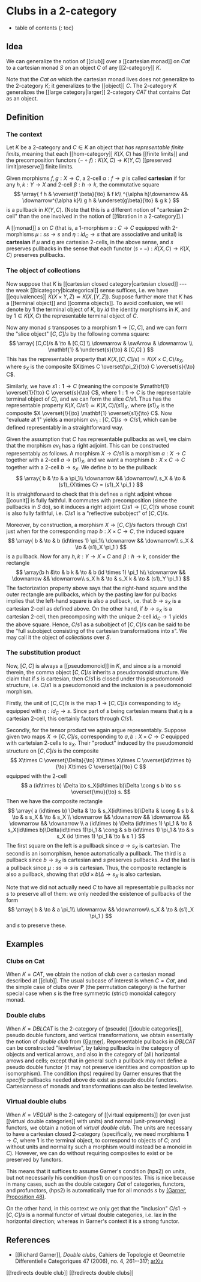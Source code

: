 # Clubs in a 2-category

* table of contents
{: toc}

## Idea

We can generalize the notion of [[club]] over a [[cartesian monad]] on $Cat$ to a cartesian monad $S$ on an object $C$ of any [[2-category]] $K$.

Note that the $Cat$ *on* which the cartesian monad lives does not generalize to the 2-category $K$; it generalizes to the [[object]] $C$.  The 2-category $K$ generalizes the [[large category|larger]] 2-category $CAT$ that contains $Cat$ as an object.

## Definition

### The context

Let $K$ be a 2-category and $C\in K$ an object that *has representable finite limits*, meaning that each [[hom-category]] $K(X,C)$ has [[finite limits]] and the precomposition functors $(-\circ f) : K(X,C) \to K(Y,C)$ [[preserved limit|preserve]] finite limits.

Given morphisms $f,g:X\to C$, a 2-cell $\alpha:f\to g$ is called **cartesian** if for any $h,k:Y\to X$ and 2-cell $\beta:h\to k$, the commutative square
$$ \array{ f h & \overset{f \beta}{\to} & f k\\
  ^{\alpha h}\downarrow && \downarrow^{\alpha k}\\
  g h & \underset{g\beta}{\to} & g k } $$
is a pullback in $K(Y,C)$.  (Note that this is a different notion of "cartesian 2-cell" than the one involved in the notion of [[fibration in a 2-category]].)

A [[monad]] $s$ on $C$ (that is, a 1-morphism $s:C\to C$ equipped with 2-morphisms $\mu : s s\to s$ and $\eta : id_C \to s$ that are associative and unital) is **cartesian** if $\mu$ and $\eta$ are cartesian 2-cells, in the above sense, and $s$ preserves pullbacks in the sense that each functor $(s\circ -):K(X,C) \to K(X,C)$ preserves pullbacks.

### The object of collections

Now suppose that $K$ is [[cartesian closed category|cartesian closed]] --- the weak [[bicategory|bicategorical]] sense suffices, i.e. we have [[equivalences]] $K(X\times Y,Z) \simeq K(X,[Y,Z])$.  Suppose further more that $K$ has a [[terminal object]] and [[comma objects]].  To avoid confusion, we will denote by $\mathbf{1}$ the terminal object of $K$, by $id$  the identity morphisms in $K$, and by $1\in K(X,C)$ the representable terminal object of $C$.

Now any monad $s$ transposes to a morphism $\mathbf{1}\to [C,C]$, and we can form the "slice object" $[C,C]/s$ by the following comma square:
$$ \array{ [C,C]/s & \to & [C,C] \\
  \downarrow & \swArrow & \downarrow \\
  \mathbf{1} & \underset{s}{\to} & [C,C] } $$
This has the representable property that $K(X,[C,C]/s) \simeq K(X\times C,C)/s_X$, where $s_X$ is the composite $X\times C \overset{\pi_2}{\to} C \overset{s}{\to} C$.

Similarly, we have $s 1 : \mathbf{1} \to C$ (meaning the composite $\mathbf{1} \overset{1}{\to} C \overset{s}{\to} C$, where $1:\mathbf{1}\to C$ is the representable terminal object of $C$), and we can form the slice $C/s1$.  Thus has the representable property $K(X,C/s1) \simeq K(X,C)/(s1)_X$, where $(s1)_X$ is the composite $X \overset{!}{\to} \mathbf{1} \overset{s1}{\to} C$.  Now "evaluate at 1" yields a morphism $ev_1:[C,C]/s \to C/s1$, which can be defined representably in a straightforward way.

Given the assumption that $C$ has representable pullbacks as well, we claim that the morphism $ev_1$ has a right adjoint.  This can be constructed representably as follows.  A morphism $X\to C/s1$ is a morphism $a:X\to C$ together with a 2-cell $a \to (s1)_X$, and we want a morphism $b:X\times C\to C$ together with a 2-cell $b \to s_X$.  We define $b$ to be the pullback
$$ \array{ b & \to & a \pi_1\\
  \downarrow && \downarrow\\
  s_X & \to & (s1)_{X\times C} = (s1)_X \pi_1 } $$
It is straightforward to check that this defines a right adjoint whose [[counit]] is fully faithful.  It commutes with precomposition (since the pullbacks in $S$ do), so it induces a right adjoint $C/s1 \to [C,C]/s$ whose counit is also fully faithful, i.e. $C/s1$ is a "reflective subobject" of $[C,C]/s$.

Moreover, by construction, a morphism $X\to [C,C]/s$ factors through $C/s1$ just when for the corresponding map $b:X\times C\to C$, the induced square
$$ \array{ b & \to & b (id\times 1) \pi_1\\
  \downarrow && \downarrow\\
  s_X & \to & (s1)_X \pi_1 } $$
is a pullback.  Now for any $h,k:Y\to X\times C$ and $\beta:h\to k$, consider the rectangle
$$ \array{b h &\to & b k & \to & b (id \times 1) \pi_1 h\\
  \downarrow && \downarrow && \downarrow\\
  s_X h & \to & s_X k & \to & (s1)_Y \pi_1 } $$
The factorization property above says that the right-hand square and the outer rectangle are pullbacks, which by the pasting law for pullbacks implies that the left-hand square is also a pullback, i.e. that $b\to s_X$ is a cartesian 2-cell as defined above.  On the other hand, if $b\to s_X$ is a cartesian 2-cell, then precomposing with the unique 2-cell $id_C \to 1$ yields the above square.  Hence, $C/s1$ as a subobject of $[C,C]/s$ can be said to be the "full subobject consisting of the cartesian transformations into $s$".  We may call it the object of *collections* over $S$.

### The substitution product

Now, $[C,C]$ is always a [[pseudomonoid]] in $K$, and since $s$ is a monoid therein, the comma object $[C,C]/s$ inherits a pseudomonoid structure.  We claim that if $s$ is cartesian, then $C/s1$ is closed under this pseudomonoid structure, i.e. $C/s1$ is a pseudomonoid and the inclusion is a pseudomonoid morphism.

Firstly, the unit of $[C,C]/s$ is the map $\mathbf{1} \to [C,C]/s$ corresponding to $id_C$ equipped with $\eta:id_C \to s$.  Since part of $s$ being cartesian means that $\eta$ is a cartesian 2-cell, this certainly factors through $C/s1$.

Secondly, for the tensor product we again argue representably.  Suppose given two maps $X\to [C,C]/s$, corresponding to $a,b:X\times C\to C$ equipped with cartetsian 2-cells to $s_X$.  Their "product" induced by the pseudomonoid structure on $[C,C]/s$ is the composite
$$ X\times C \overset{\Delta}{\to} X\times X\times C \overset{id\times b}{\to} X\times C \overset{a}{\to} C $$
equipped with the 2-cell
$$ a (id\times b) \Delta \to s_X(id\times b)\Delta \cong s b \to s s \overset{\mu}{\to} s. $$
Then we have the composite rectangle
$$ \array{
  a (id\times b) \Delta & \to &
  s_X(id\times b)\Delta & \cong &
  s b & \to &
  s s_X & \to &
  s_X \\
  \downarrow && \downarrow && \downarrow && \downarrow && \downarrow \\
  a (id\times b) \Delta (id\times 1) \pi_1 & \to &
  s_X(id\times b)\Delta(id\times 1)\pi_1 & \cong &
  s b (id\times 1) \pi_1 & \to &
  s s_X (id \times 1) \pi_1 & \to &
  s 1
} $$
The first square on the left is a pullback since $a\to s_X$ is cartesian.  The second is an isomorphism, hence automatically a pullback.  The third is a pullback since $b\to s_X$ is cartesian and $s$ preserves pullbacks.  And the last is a pullback since $\mu:s s \to s$ is cartesian.  Thus, the composite rectangle is also a pullback, showing that $a(id\times b)\Delta \to s_X$ is also cartesian.

Note that we did not actually need $C$ to have all representable pullbacks nor $s$ to preserve all of them: we only needed the existence of pullbacks of the form
$$ \array{ b & \to & a \pi_1\\
  \downarrow && \downarrow\\
  s_X & \to & (s1)_X \pi_1 } $$
and $s$ to preserve these.

## Examples

### Clubs on Cat

When $K=CAT$, we obtain the notion of club over a cartesian monad described at [[club]].  The usual subcase of interest is when $C=Cat$, and the simple case of clubs over $\mathbf{P}$ (the permutation category) is the further special case when $s$ is the free symmetric (strict) monoidal category monad.

### Double clubs

When $K=DBLCAT$ is the 2-category of (pseudo) [[double categories]], pseudo double functors, and vertical transformations, we obtain essentially the notion of *double club* from [(Garner)](#Garner).  Representable pullbacks in $DBLCAT$ can be constructed "levelwise", by taking pullbacks in the category of objects and vertical arrows, and also in the category of (all) horizontal arrows and cells; except that in general such a pullback may not define a pseudo double functor (it may not preserve identities and composition up to isomorphism).  The condition (hps) required by Garner ensures that the *specific* pullbacks needed above do exist as pseudo double functors.  Cartesianness of monads and transformations can also be tested levelwise.

### Virtual double clubs

When $K=VEQUIP$ is the 2-category of [[virtual equipments]] (or even just [[virtual double categories]] with units) and normal (unit-preserving) functors, we obtain a notion of *virtual double club*.  The units are necessary to have a cartesian closed 2-category (specifically, we need morphisms $\mathbf{1} \to C$, where $\mathbf{1}$ is the terminal object, to correspond to objects of $C$; and without units and normality such a morphism would instead be a monoid in $C$).  However, we can do without requiring composites to exist or be preserved by functors.

This means that it suffices to assume Garner's condition (hps2) on units, but not necessarily his condition (hps1) on composites.  This is nice because in many cases, such as the double category $Cat$ of categories, functors, and profunctors, (hps2) is automatically true for all monads $s$ by [(Garner, Proposition 48)](#Garner).

On the other hand, in this context we only get that the "inclusion" $C/s1 \to [C,C]/s$ is a normal functor of virtual double categories, i.e. lax in the horizontal direction; whereas in Garner's context it is a strong functor.

## References

* [[Richard Garner]], *Double clubs*, Cahiers de Topologie et Geometrie Differentielle Categoriques 47 (2006), no. 4, 261--317; [arXiv](http://arxiv.org/abs/math/0606733)

[[!redirects double club]]
[[!redirects double clubs]]
